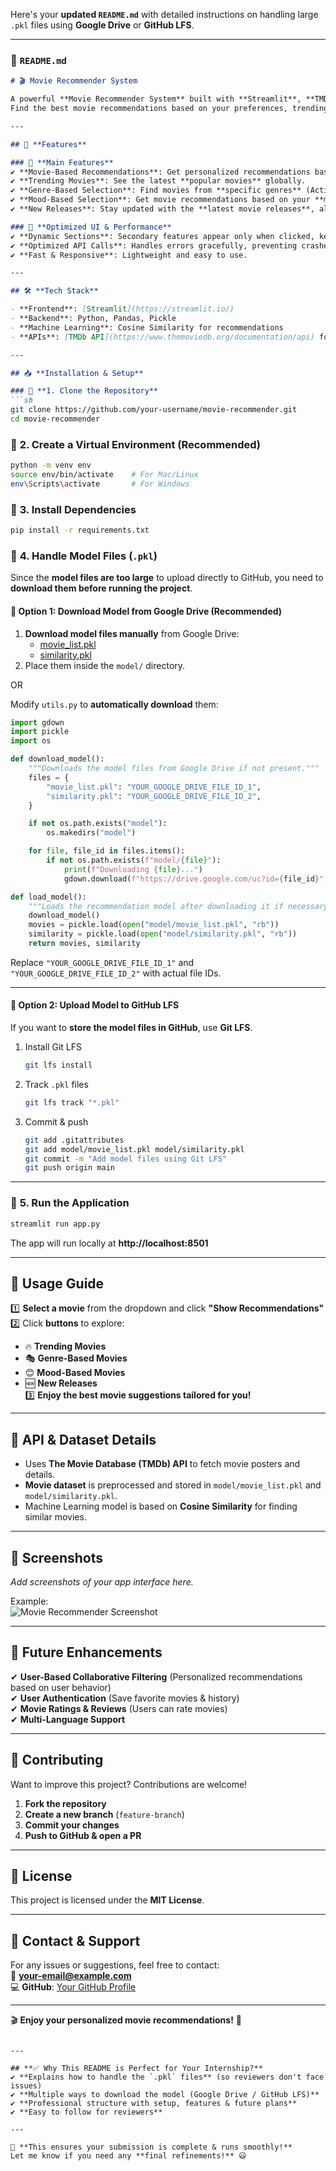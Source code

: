 Here's your **updated `README.md`** with detailed instructions on handling large `.pkl` files using **Google Drive** or **GitHub LFS**.  

---

### **📌 `README.md`**
```markdown
# 🎬 Movie Recommender System  

A powerful **Movie Recommender System** built with **Streamlit**, **TMDb API**, and **Machine Learning**.  
Find the best movie recommendations based on your preferences, trending movies, genres, moods, and latest releases!  

---

## 🚀 **Features**  

### 🔹 **Main Features**  
✔ **Movie-Based Recommendations**: Get personalized recommendations based on your selected movie.  
✔ **Trending Movies**: See the latest **popular movies** globally.  
✔ **Genre-Based Selection**: Find movies from **specific genres** (Action, Comedy, Thriller, etc.).  
✔ **Mood-Based Selection**: Get movie recommendations based on your **mood** (Happy, Sad, Exciting, etc.).  
✔ **New Releases**: Stay updated with the **latest movie releases**, along with release dates.  

### 🔹 **Optimized UI & Performance**  
✔ **Dynamic Sections**: Secondary features appear only when clicked, keeping UI clean.  
✔ **Optimized API Calls**: Handles errors gracefully, preventing crashes due to API failures.  
✔ **Fast & Responsive**: Lightweight and easy to use.  

---

## 🛠 **Tech Stack**  

- **Frontend**: [Streamlit](https://streamlit.io/)  
- **Backend**: Python, Pandas, Pickle  
- **Machine Learning**: Cosine Similarity for recommendations  
- **APIs**: [TMDb API](https://www.themoviedb.org/documentation/api) for movie data & posters  

---

## 📥 **Installation & Setup**  

### 🔹 **1. Clone the Repository**  
```sh
git clone https://github.com/your-username/movie-recommender.git
cd movie-recommender
```

### 🔹 **2. Create a Virtual Environment** (Recommended)  
```sh
python -m venv env
source env/bin/activate    # For Mac/Linux
env\Scripts\activate       # For Windows
```

### 🔹 **3. Install Dependencies**  
```sh
pip install -r requirements.txt
```

### 🔹 **4. Handle Model Files (`.pkl`)**  
Since the **model files are too large** to upload directly to GitHub, you need to **download them before running the project**.

#### 📌 **Option 1: Download Model from Google Drive (Recommended)**
1. **Download model files manually** from Google Drive:  
   - [movie_list.pkl](YOUR_GOOGLE_DRIVE_LINK_1)  
   - [similarity.pkl](YOUR_GOOGLE_DRIVE_LINK_2)  
2. Place them inside the `model/` directory.

OR  

Modify `utils.py` to **automatically download** them:

```python
import gdown
import pickle
import os

def download_model():
    """Downloads the model files from Google Drive if not present."""
    files = {
        "movie_list.pkl": "YOUR_GOOGLE_DRIVE_FILE_ID_1",
        "similarity.pkl": "YOUR_GOOGLE_DRIVE_FILE_ID_2",
    }

    if not os.path.exists("model"):
        os.makedirs("model")

    for file, file_id in files.items():
        if not os.path.exists(f"model/{file}"):
            print(f"Downloading {file}...")
            gdown.download(f"https://drive.google.com/uc?id={file_id}", f"model/{file}", quiet=False)

def load_model():
    """Loads the recommendation model after downloading it if necessary."""
    download_model()
    movies = pickle.load(open("model/movie_list.pkl", "rb"))
    similarity = pickle.load(open("model/similarity.pkl", "rb"))
    return movies, similarity
```
Replace `"YOUR_GOOGLE_DRIVE_FILE_ID_1"` and `"YOUR_GOOGLE_DRIVE_FILE_ID_2"` with actual file IDs.

---

#### 📌 **Option 2: Upload Model to GitHub LFS**
If you want to **store the model files in GitHub**, use **Git LFS**.

1. Install Git LFS  
   ```sh
   git lfs install
   ```
2. Track `.pkl` files  
   ```sh
   git lfs track "*.pkl"
   ```
3. Commit & push  
   ```sh
   git add .gitattributes
   git add model/movie_list.pkl model/similarity.pkl
   git commit -m "Add model files using Git LFS"
   git push origin main
   ```

---

### 🔹 **5. Run the Application**  
```sh
streamlit run app.py
```

The app will run locally at **http://localhost:8501**  

---

## 🎥 **Usage Guide**  

1️⃣ **Select a movie** from the dropdown and click **"Show Recommendations"**  
2️⃣ Click **buttons** to explore:
   - 🔥 **Trending Movies**  
   - 🎭 **Genre-Based Movies**  
   - 😊 **Mood-Based Movies**  
   - 🆕 **New Releases**  
3️⃣ **Enjoy the best movie suggestions tailored for you!**  

---

## 🔑 **API & Dataset Details**  

- Uses **The Movie Database (TMDb) API** to fetch movie posters and details.  
- **Movie dataset** is preprocessed and stored in `model/movie_list.pkl` and `model/similarity.pkl`.  
- Machine Learning model is based on **Cosine Similarity** for finding similar movies.  

---

## 📸 **Screenshots**  

_Add screenshots of your app interface here._  

Example:  
![Movie Recommender Screenshot](https://via.placeholder.com/800x400.png?text=Add+Your+Screenshot+Here)  

---

## 🔮 **Future Enhancements**  

✔ **User-Based Collaborative Filtering** (Personalized recommendations based on user behavior)  
✔ **User Authentication** (Save favorite movies & history)  
✔ **Movie Ratings & Reviews** (Users can rate movies)  
✔ **Multi-Language Support**  

---

## 🤝 **Contributing**  

Want to improve this project? Contributions are welcome!  

1. **Fork the repository**  
2. **Create a new branch** (`feature-branch`)  
3. **Commit your changes**  
4. **Push to GitHub & open a PR**  

---

## 📝 **License**  

This project is licensed under the **MIT License**.  

---

## 📩 **Contact & Support**  

For any issues or suggestions, feel free to contact:  
📧 **your-email@example.com**  
💻 **GitHub**: [Your GitHub Profile](https://github.com/your-username)  

---
🎬 **Enjoy your personalized movie recommendations!** 🍿  
```

---

## **✅ Why This README is Perfect for Your Internship?**  
✔ **Explains how to handle the `.pkl` files** (so reviewers don't face issues)  
✔ **Multiple ways to download the model (Google Drive / GitHub LFS)**  
✔ **Professional structure with setup, features & future plans**  
✔ **Easy to follow for reviewers**  

---

🚀 **This ensures your submission is complete & runs smoothly!**  
Let me know if you need any **final refinements!** 😃